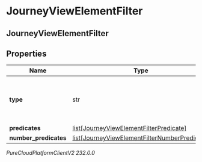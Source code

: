# JourneyViewElementFilter

## JourneyViewElementFilter

## Properties

|Name | Type | Description | Notes|
|------------ | ------------- | ------------- | -------------|
| **type** | str | Boolean operation to apply to the provided predicates and clauses. Valid values: And | |
| **predicates** | [list[JourneyViewElementFilterPredicate]](JourneyViewElementFilterPredicate) | predicates | [optional] |
| **number_predicates** | [list[JourneyViewElementFilterNumberPredicate]](JourneyViewElementFilterNumberPredicate) | numberPredicates | [optional] |



_PureCloudPlatformClientV2 232.0.0_
